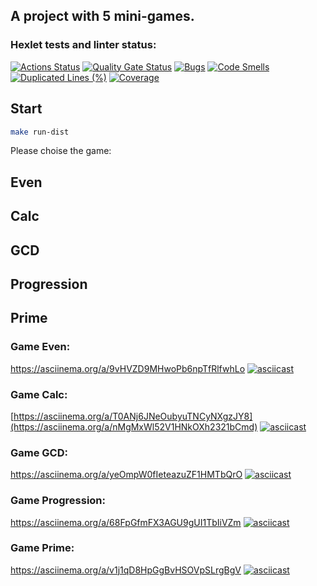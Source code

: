 ## A project with 5 mini-games.

### Hexlet tests and linter status:
[![Actions Status](https://github.com/KulikovGM/java-project-61/actions/workflows/hexlet-check.yml/badge.svg)](https://github.com/KulikovGM/java-project-61/actions)
[![Quality Gate Status](https://sonarcloud.io/api/project_badges/measure?project=KulikovGM_java-project-61&metric=alert_status)](https://sonarcloud.io/summary/new_code?id=KulikovGM_java-project-61)
[![Bugs](https://sonarcloud.io/api/project_badges/measure?project=KulikovGM_java-project-61&metric=bugs)](https://sonarcloud.io/summary/new_code?id=KulikovGM_java-project-61)
[![Code Smells](https://sonarcloud.io/api/project_badges/measure?project=KulikovGM_java-project-61&metric=code_smells)](https://sonarcloud.io/summary/new_code?id=KulikovGM_java-project-61)
[![Duplicated Lines (%)](https://sonarcloud.io/api/project_badges/measure?project=KulikovGM_java-project-61&metric=duplicated_lines_density)](https://sonarcloud.io/summary/new_code?id=KulikovGM_java-project-61)
[![Coverage](https://sonarcloud.io/api/project_badges/measure?project=KulikovGM_java-project-61&metric=coverage)](https://sonarcloud.io/summary/new_code?id=KulikovGM_java-project-61)

## Start

```bash
make run-dist
```
Please choise the game:

## Even
## Calc
## GCD
## Progression
## Prime


### Game Even:
https://asciinema.org/a/9vHVZD9MHwoPb6npTfRlfwhLo
[![asciicast](https://asciinema.org/a/X5ppAWJynkTKBBEAwC7pvAbvv.svg)](https://asciinema.org/a/X5ppAWJynkTKBBEAwC7pvAbvv)

### Game Calc:
[https://asciinema.org/a/T0ANj6JNeOubyuTNCyNXgzJY8](https://asciinema.org/a/nMgMxWl52V1HNkOXh2321bCmd)
[![asciicast](https://asciinema.org/a/RZIDCqfHqi1kynzidok5ci2qb.svg)](https://asciinema.org/a/RZIDCqfHqi1kynzidok5ci2qb)

### Game GCD:
https://asciinema.org/a/yeOmpW0fIeteazuZF1HMTbQrO
[![asciicast](https://asciinema.org/a/POusPqRfHYyYUDbvKrVLnlyA9.svg)](https://asciinema.org/a/POusPqRfHYyYUDbvKrVLnlyA9)

### Game Progression:
 https://asciinema.org/a/68FpGfmFX3AGU9gUI1TbIiVZm
[![asciicast](https://asciinema.org/a/lSAhLmAwTG0bmjCKsyevxPalc.svg)](https://asciinema.org/a/lSAhLmAwTG0bmjCKsyevxPalc)

### Game Prime:
https://asciinema.org/a/v1j1qD8HpGgBvHSOVpSLrgBgV
[![asciicast](https://asciinema.org/a/mNFPf3O63LoIP1jIb8ZY5sUJB.svg)](https://asciinema.org/a/mNFPf3O63LoIP1jIb8ZY5sUJB)
